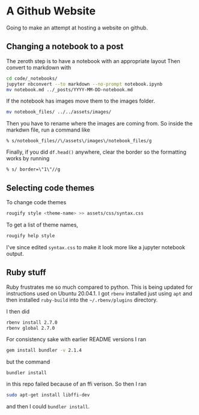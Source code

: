 # A Github Website

Going to make an attempt at hosting a website on github.

## Changing a notebook to a post


The zeroth step is to have a notebook with an appropriate layout
Then convert to markdown with

```bash
cd code/_notebooks/
jupyter nbconvert --to markdown --no-prompt notebook.ipynb 
mv notebook.md ../_posts/YYYY-MM-DD-notebook.md
```

If the notebook has images move them to the images folder.
```bash
mv notebook_files/ ../../assets/images/
```
Then you have to rename where the images are coming from. So
inside the markdwn file, run a command like
```
% s/notebook_files//\/assets\/images\/notebook_files/g
```

Finally, if you did `df.head()` anywhere, clear the border
so the formatting works by running
```
% s/ border=\"1\"//g
```




## Selecting code themes

To change code themes

```bash
rougify style <theme-name> >> assets/css/syntax.css
```

To get a list of theme names,
```bash
rougify help style
```

I've since edited `syntax.css` to make it look more like a jupyter notebook
output.



## Ruby stuff



Ruby frustrates me so much compared to python. This is being
updated for instructions used on Ubuntu 20.04.1.
I got `rbenv` installed just using `apt` and then installed
`ruby-build` into the `~/.rbenv/plugins` directory.

I then did 
```bash
rbenv install 2.7.0
rbenv global 2.7.0
```

For consistency sake with earlier README versions I
ran 
```bash
gem install bundler -v 2.1.4
```
but the command
```
bundler install
```
in this repo failed because of an ffi verison.
So then I ran
```bash
sudo apt-get install libffi-dev
```
and then I could `bundler install`.
